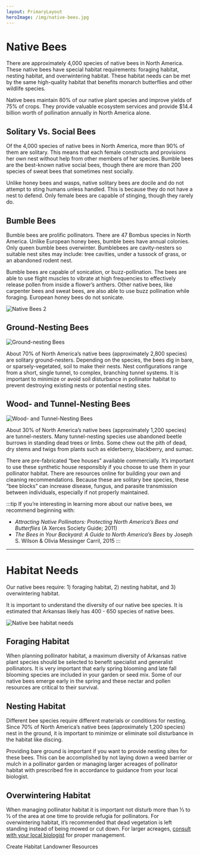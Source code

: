 ```yaml
---
layout: PrimaryLayout
heroImage: /img/native-bees.jpg
---
```

# Native Bees

<article>

There are approximately 4,000 species of native bees in North America. These native bees 
have special habitat requirements: foraging habitat, nesting habitat, and overwintering 
habitat. These habitat needs can be met by the same high-quality habitat that benefits 
monarch butterflies and other wildlife species.

Native bees maintain 80% of our native plant species and improve yields of 75% of crops. 
They provide valuable ecosystem services and provide $14.4 billion worth of pollination 
annually in North America alone.

</article>

## Solitary Vs. Social Bees

<article>

Of the 4,000 species of native bees in North America, more than 90% of them are solitary. 
This means that each female constructs and provisions her own nest without help from 
other members of her species. Bumble bees are the best-known native social bees, though 
there are more than 200 species of sweat bees that sometimes nest socially.

Unlike honey bees and wasps, native solitary bees are docile and do not attempt to sting 
humans unless handled. This is because they do not have a nest to defend. Only female 
bees are capable of stinging, though they rarely do.

</article>

## Bumble Bees
<section class="content">

<article>

Bumble bees are prolific pollinators. There are 47 Bombus species in North America. 
Unlike European honey bees, bumble bees have annual colonies. Only queen bumble bees 
overwinter. Bumblebees are cavity-nesters so suitable nest sites may include: tree 
cavities, under a tussock of grass, or an abandoned rodent nest.

Bumble bees are capable of sonication, or buzz-pollination. The bees are able to use 
flight muscles to vibrate at high frequencies to effectively release pollen from inside a 
flower’s anthers. Other native bees, like carpenter bees and sweat bees, are also able 
to use buzz pollination while foraging. European honey bees do not sonicate.

</article>

![Native Bees 2](img/native-bees-02.png)

</section>

## Ground-Nesting Bees
<section class="content">

![Ground-nesting Bees](img/ground-nesting.png)

<article>

About 70% of North America’s native bees (approximately 2,800 species) are solitary 
ground-nesters. Depending on the species, the bees dig in bare, or sparsely-vegetated, 
soil to make their nests. Nest configurations range from a short, single tunnel, to 
complex, branching tunnel systems. It is important to minimize or avoid soil disturbance 
in pollinator habitat to prevent destroying existing nests or potential nesting sites.

</article>
</section>

## Wood- and Tunnel-Nesting Bees
<section class="content">

![Wood- and Tunnel-Nesting Bees](img/wood-nesting.png)

<article>

About 30% of North America’s native bees (approximately 1,200 species) are 
tunnel-nesters. Many tunnel-nesting species use abandoned beetle burrows in standing 
dead trees or limbs. Some chew out the pith of dead, dry stems and twigs from plants 
such as elderberry, blackberry, and sumac.

There are pre-fabricated “bee houses” available commercially. It’s important to use 
these synthetic house responsibly if you choose to use them in your pollinator habitat. 
There are resources online for building your own and cleaning recommendations. Because 
these are solitary bee species, these “bee blocks” can increase disease, fungus, and 
parasite transmission between individuals, especially if not properly maintained.

</article>

</section>

:::tip If you’re interesting in learning more about our native bees, we recommend beginning with:
* _Attracting Native Pollinators: Protecting North America’s Bees and Butterflies_ 
(A Xerces Society Guide; 2011)
* _The Bees in Your Backyard: A Guide to North America’s Bees_ by Joseph S. Wilson & Olivia 
Messinger Carril, 2015
:::

---

# Habitat Needs
<section class="content">

<article>

Our native bees require: 1) foraging habitat, 2) nesting habitat, and 3) overwintering 
habitat.

It is important to understand the diversity of our native bee species. It is 
estimated that Arkansas likely has 400 - 650 species of native bees.

</article>

![Native bee habitat needs](img/habitat-needs-01.png)

</section>

## Foraging Habitat
When planning pollinator habitat, a maximum diversity of Arkansas native plant species 
should be selected to benefit specialist and generalist pollinators. It is very important 
that early spring blooming and late fall blooming species are included in your garden 
or seed mix. Some of our native bees emerge early in the spring and these nectar and 
pollen resources are critical to their survival.

## Nesting Habitat
Different bee species require different materials or conditions for nesting. Since 70% 
of North America’s native bees (approximately 1,200 species) nest in the ground, it is 
important to minimize or eliminate soil disturbance in the habitat like discing.

Providing bare ground is important if you want to provide nesting sites for these bees. 
This can be accomplished by not laying down a weed barrier or mulch in a pollinator 
garden or managing larger acreages of pollinator habitat with prescribed fire in 
accordance to guidance from your local biologist.

## Overwintering Habitat
When managing pollinator habitat it is important not disturb more than ⅓ to ½ of the 
area at one time to provide refugia for pollinators. For overwintering habitat, it’s 
recommended that dead vegetation is left standing instead of being mowed or cut down. 
For larger acreages, [consult with your local biologist](/resources) for proper 
management.

<custom-button to="habitat">Create Habitat</custom-button>
<custom-button to="resources">Landowner Resources</custom-button>
